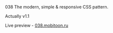 038
The modern, simple &amp; responsive CSS pattern.

Actually v1.1

Live preview - <a href="http://038.mobitoon.ru">038.mobitoon.ru</a>
